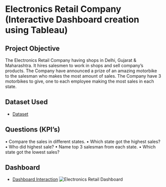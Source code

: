 # Electronics Retail Company (Interactive Dashboard creation using Tableau)
## Project Objective
The Electronics Retail Company having shops in Delhi, Gujarat & Maharashtra. It hires salesmen to work in shops and sell company’s products. The Company have announced a prize of an amazing motorbike to the salesman who makes the most amount of sales.
The Company have 3 motorbikes to give, one to each employee making the most sales in each state.

## Dataset Used
- <a href ="https://github.com/ArchanaHatkar/Data-Analysis-Dashboard/blob/main/Electronics%20Retail.xlsx">Dataset</a>

## Questions (KPI’s)
•	Compare the sales in different states.
•	Which state got the highest sales?
•	Who did highest sale?
•	Name top 3 salesman from each state.
•	Which state got the lowest sales?

## Dashboard
- <a href = "https://github.com/ArchanaHatkar/Data-Analysis-Dashboard/blob/main/Electronics%20Retail%20Dashboard.png">Dashboard Interaction</a>
![Electronics Retail Dashboard](https://github.com/user-attachments/assets/b65a3c97-0c5e-42b2-a4b0-e137b4820f75)




